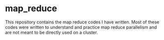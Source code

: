 map_reduce
==========

This repository contains the map reduce codes I have written. Most of these codes were written to understand and practice map reduce parallelism and are not meant to be directly used on a cluster.  
